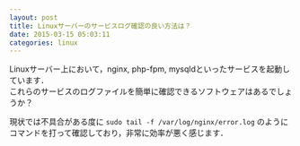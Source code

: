 ```yaml
---
layout: post
title: Linuxサーバーのサービスログ確認の良い方法は？
date: 2015-03-15 05:03:11
categories: linux
---
```

<!-- {% raw %} -->
<p>Linuxサーバー上において，nginx, php-fpm, mysqldといったサービスを起動しています．<br>
これらのサービスのログファイルを簡単に確認できるソフトウェアはあるでしょうか？</p>

<p>現状では不具合がある度に <code>sudo tail -f /var/log/nginx/error.log</code> のようにコマンドを打って確認しており，非常に効率が悪く感じます．</p>
<!-- {% endraw %} -->
